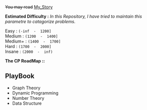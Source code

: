 ~~You may read~~ [My_Story](https://github.com/nightwatchman17/CP-Playbook/blob/main/Very%20Personal%20Story%20(Useless).txt)


**Estimated Difficulty :** *In this Repository, I have tried to maintain this parametre to catagorize problems.*  

Easy : `(-inf  -  1200]`  
Medium : `(1200  -  1400] `  
Medium+ : `(1400  -  1700]`  
Hard : `(1700  -  2000]`  
Insane : `(2000  -  inf)`  

**The CP RoadMap ::** 

## **PlayBook**

- Graph Theory
- Dynamic Programming
- Number Theory
- Data Structure